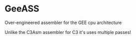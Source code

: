 # GeeASS
Over-engineered assembler for the GEE cpu architecture

Unlike the C3Asm assembler for C3 it's uses multiple passes!